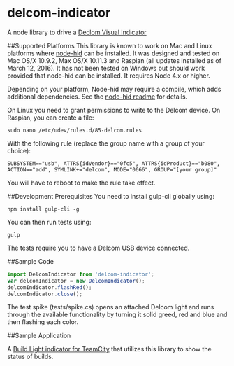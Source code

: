 delcom-indicator
===============

A node library to drive a [Declom Visual Indicator](http://www.delcomproducts.com/products_usblmp.asp)

##Supported Platforms
This library is known to work on Mac and Linux platforms where [node-hid](https://www.npmjs.org/package/node-hid) can
be installed.  It was designed and tested on Mac OS/X 10.9.2, Max OS/X 10.11.3 and Raspian (all updates installed as of March 12, 2016).
It has not been tested on Windows but should work provided that node-hid can be installed.  It requires Node 4.x or higher.

Depending on your platform, Node-hid may require a compile, which adds additional dependencies.  See the [node-hid readme](https://github.com/node-hid/node-hid) for details.

On Linux you need to grant permissions to write to the Delcom device.  On Raspian, you can create a file:

```shell
sudo nano /etc/udev/rules.d/85-delcom.rules
```

With the following rule (replace the group name with a group of your choice):

```shell
SUBSYSTEM=="usb", ATTRS{idVendor}=="0fc5", ATTRS{idProduct}=="b080", ACTION=="add", SYMLINK+="delcom", MODE="0666", GROUP="[your group]"
```

You will have to reboot to make the rule take effect.

##Development Prerequisites
You need to install gulp-cli globally using:

```shell
npm install gulp-cli -g
```

You can then run tests using:

```shell
gulp
```

The tests require you to have a Delcom USB device connected.  

##Sample Code

```javascript
import DelcomIndicator from 'delcom-indicator';
var delcomIndicator = new DelcomIndicator();
delcomIndicator.flashRed();
delcomIndicator.close();
```

The test spike (tests/spike.cs) opens an attached Delcom light and runs through the available functionality by turning
it solid greed, red and blue and then flashing each color.  

##Sample Application

A [Build Light indicator for TeamCity](https://github.com/SouthsideSoftware/teamcity-buildlight) that utilizes this
library to show the status of builds.




